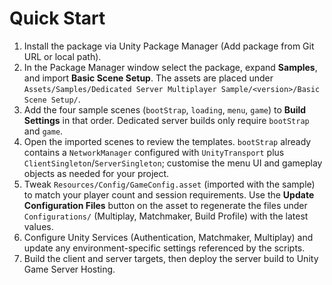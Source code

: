 # Quick Start

1. Install the package via Unity Package Manager (Add package from Git URL or local path).
2. In the Package Manager window select the package, expand **Samples**, and import **Basic Scene Setup**. The assets are placed under `Assets/Samples/Dedicated Server Multiplayer Sample/<version>/Basic Scene Setup/`.
3. Add the four sample scenes (`bootStrap`, `loading`, `menu`, `game`) to **Build Settings** in that order. Dedicated server builds only require `bootStrap` and `game`.
4. Open the imported scenes to review the templates. `bootStrap` already contains a `NetworkManager` configured with `UnityTransport` plus `ClientSingleton`/`ServerSingleton`; customise the menu UI and gameplay objects as needed for your project.
5. Tweak `Resources/Config/GameConfig.asset` (imported with the sample) to match your player count and session requirements. Use the **Update Configuration Files** button on the asset to regenerate the files under `Configurations/` (Multiplay, Matchmaker, Build Profile) with the latest values.
6. Configure Unity Services (Authentication, Matchmaker, Multiplay) and update any environment-specific settings referenced by the scripts.
7. Build the client and server targets, then deploy the server build to Unity Game Server Hosting.
